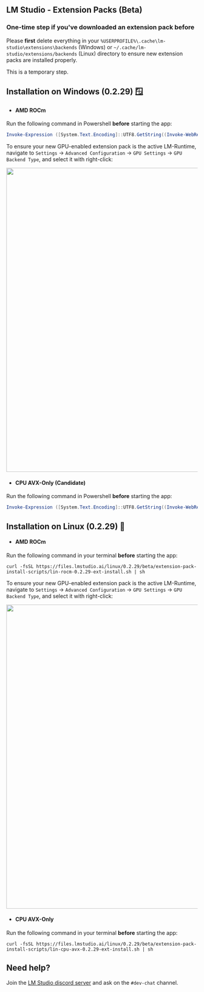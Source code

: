 ## LM Studio - Extension Packs (Beta)

### One-time step if you've downloaded an extension pack before
Please **first** delete everything in your `%USERPROFILE%\.cache\lm-studio\extensions\backends` (Windows) or `~/.cache/lm-studio/extensions/backends` (Linux) directory to ensure new extension packs are installed properly. 

This is a temporary step.

## Installation on Windows (0.2.29) 🪟

- #### AMD ROCm
Run the following command in Powershell **before** starting the app:
```ps1
Invoke-Expression ([System.Text.Encoding]::UTF8.GetString((Invoke-WebRequest -Uri https://files.lmstudio.ai/windows/extension-pack-install-scripts/win-rocm-0.2.29-ext-install.ps1 -UseBasicParsing).Content))
```
To ensure your new GPU-enabled extension pack is the active LM-Runtime, navigate to `Settings` -> `Advanced Configuration` -> `GPU Settings` -> `GPU Backend Type`, and select it with right-click:

<img src="https://github.com/user-attachments/assets/986fbc1b-abd9-47d4-a0b3-7faf071cfb6f" width="800">

- #### CPU AVX-Only (Candidate)
Run the following command in Powershell **before** starting the app:
```ps1
Invoke-Expression ([System.Text.Encoding]::UTF8.GetString((Invoke-WebRequest -Uri https://files.lmstudio.ai/windows/extension-pack-install-scripts/win-cpu-avx-0.2.29-ext-install.ps1 -UseBasicParsing).Content))
```


## Installation on Linux (0.2.29) 🐧

- #### AMD ROCm

Run the following command in your terminal **before** starting the app:
```shell
curl -fsSL https://files.lmstudio.ai/linux/0.2.29/beta/extension-pack-install-scripts/lin-rocm-0.2.29-ext-install.sh | sh
```
To ensure your new GPU-enabled extension pack is the active LM-Runtime, navigate to `Settings` -> `Advanced Configuration` -> `GPU Settings` -> `GPU Backend Type`, and select it with right-click:

<img src="https://github.com/user-attachments/assets/986fbc1b-abd9-47d4-a0b3-7faf071cfb6f" width="800">

- #### CPU AVX-Only

Run the following command in your terminal **before** starting the app:
```shell
curl -fsSL https://files.lmstudio.ai/linux/0.2.29/beta/extension-pack-install-scripts/lin-cpu-avx-0.2.29-ext-install.sh | sh
```

## Need help?
Join the [LM Studio discord server](https://discord.gg/pwQWNhmQTY) and ask on the `#dev-chat` channel.
